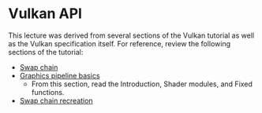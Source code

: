 # Vulkan API

This lecture was derived from several sections of the Vulkan tutorial as well as
the Vulkan specification itself. For reference, review the following sections of
the tutorial:

* [Swap chain](https://vulkan-tutorial.com/Drawing_a_triangle/Presentation/Swap_chain)
* [Graphics pipeline basics](https://vulkan-tutorial.com/Drawing_a_triangle/Graphics_pipeline_basics/Introduction)
    * From this section, read the Introduction, Shader modules, and Fixed
      functions.
* [Swap chain recreation](https://vulkan-tutorial.com/Drawing_a_triangle/Swap_chain_recreation)
